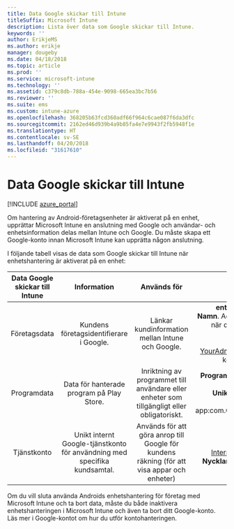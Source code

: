 ```yaml
---
title: Data Google skickar till Intune
titleSuffix: Microsoft Intune
description: Lista över data som Google skickar till Intune.
keywords: ''
author: ErikjeMS
ms.author: erikje
manager: dougeby
ms.date: 04/18/2018
ms.topic: article
ms.prod: ''
ms.service: microsoft-intune
ms.technology: ''
ms.assetid: c379c8db-788a-454e-9098-665ea3bc7b56
ms.reviewer: ''
ms.suite: ems
ms.custom: intune-azure
ms.openlocfilehash: 368205b63fcd360adf66f964c6cae087f6da3dfc
ms.sourcegitcommit: 2162ed46d939b4a9b85fa4e7e9943f2fb5948f1e
ms.translationtype: HT
ms.contentlocale: sv-SE
ms.lasthandoff: 04/20/2018
ms.locfileid: "31617610"
---
```

# <a name="data-google-sends-to-intune"></a>Data Google skickar till Intune

[!INCLUDE [azure_portal](./includes/azure_portal.md)]

Om hantering av Android-företagsenheter är aktiverat på en enhet, upprättar Microsoft Intune en anslutning med Google och användar- och enhetsinformation delas mellan Intune och Google. Du måste skapa ett Google-konto innan Microsoft Intune kan upprätta någon anslutning.

I följande tabell visas de data som Google skickar till Intune när enhetshantering är aktiverat på en enhet:


| Data Google skickar till Intune | Information | Används för | Exempel |
|:---:|:---:|:---:|:---:|
| Företagsdata | Kundens företagsidentifierare i Google. | Länkar kundinformation mellan Intune och Google. | **enterpriseId** exempel: LC04eik8a6.<br>**Namn**. Administratörnamnet såsom det angavs när du konfigurerade Android-företag. Exempel: Joe Smith.<br>**E-post till administratör**. YourAdmin@gmail.com som användes när du konfigurerade Android-företag. |
| Programdata | Data för hanterade program på Play Store. | Inriktning av programmet till användare eller enheter som tillgängligt eller obligatoriskt. | **Programnamn** exempel: Contoso Warehouse Inventory Application.<br>**Unik identifierare som representerar programmet** exempel: app:com.Contoso.Warehouse.InventoryTracking |
| Tjänstkonto | Unikt internt Google-tjänstkonto för användning med specifika kundsamtal. | Används för att göra anrop till Google för kundens räkning (för att visa appar och enheter) | **Namn** exempel: InternalAccount@InternalService.com.<br>**Nycklar** exempel: ServiceAccountPassword |


Om du vill sluta använda Androids enhetshantering för företag med Microsoft Intune och ta bort data, måste du både inaktivera enhetshanteringen i Microsoft Intune och även ta bort ditt Google-konto. Läs mer i Google-kontot om hur du utför kontohanteringen.


